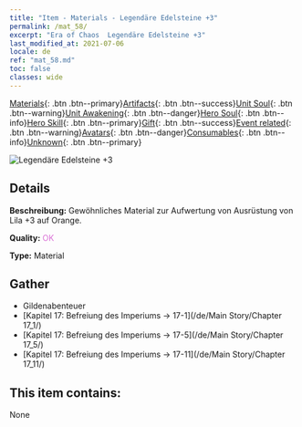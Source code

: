 ```yaml
---
title: "Item - Materials - Legendäre Edelsteine +3"
permalink: /mat_58/
excerpt: "Era of Chaos  Legendäre Edelsteine +3"
last_modified_at: 2021-07-06
locale: de
ref: "mat_58.md"
toc: false
classes: wide
---
```

 [Materials](/ItemsDE/){: .btn .btn--primary}[Artifacts](/ItemsDE/Artifacts/){: .btn .btn--success}[Unit Soul](/ItemsDE/UnitSoul/){: .btn .btn--warning}[Unit Awakening](/ItemsDE/UnitAwakening/){: .btn .btn--danger}[Hero Soul](/ItemsDE/HeroSoul/){: .btn .btn--info}[Hero Skill](/ItemsDE/HeroSkill/){: .btn .btn--primary}[Gift](/ItemsDE/Gift/){: .btn .btn--success}[Event related](/ItemsDE/Events/){: .btn .btn--warning}[Avatars](/ItemsDE/Avatars/){: .btn .btn--danger}[Consumables](/ItemsDE/Consumables/){: .btn .btn--info}[Unknown](/ItemsDE/Unknown/){: .btn .btn--primary}

 ![Legendäre Edelsteine +3](/images/t/i_cailiao_baoshi2.png)

## Details
 **Beschreibung:** Gewöhnliches Material zur Aufwertung von Ausrüstung von Lila +3 auf Orange.

 **Quality:** <span style="color: #DA70D6">OK</span>

 **Type:** Material

## Gather

*    Gildenabenteuer 
*    [Kapitel 17: Befreiung des Imperiums -> 17-1](/de/Main Story/Chapter 17_1/) 
*    [Kapitel 17: Befreiung des Imperiums -> 17-5](/de/Main Story/Chapter 17_5/) 
*    [Kapitel 17: Befreiung des Imperiums -> 17-11](/de/Main Story/Chapter 17_11/) 

## This item contains:

  None

